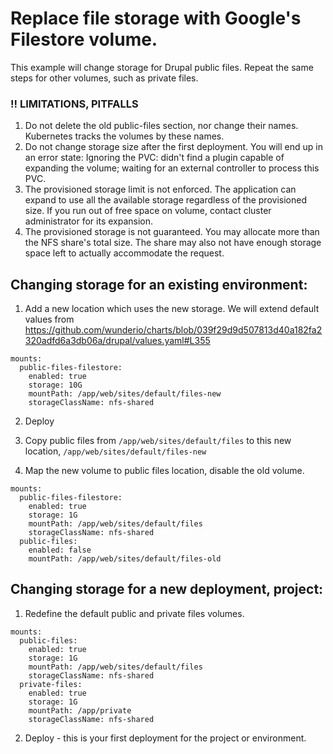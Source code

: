 # Replace file storage with Google's Filestore volume.

This example will change storage for Drupal public files.
Repeat the same steps for other volumes, such as private files. 

### !! LIMITATIONS, PITFALLS
1. Do not delete the old public-files section, nor change their names. Kubernetes tracks the volumes by these names.
2. Do not change storage size after the first deployment. You will end up in an error state: Ignoring the PVC: didn't find a plugin capable of expanding the volume; waiting for an external controller to process this PVC.
3. The provisioned storage limit is not enforced. The application can expand to use all the available storage regardless of the provisioned size.
If you run out of free space on volume, contact cluster administrator for its expansion.
4. The provisioned storage is not guaranteed. You may allocate more than the NFS share's total size. The share may also not have enough storage space left to actually accommodate the request.

## Changing storage for an existing environment:

1. Add a new location which uses the new storage. We will extend default values from https://github.com/wunderio/charts/blob/039f29d9d507813d40a182fa2320adfd6a3db06a/drupal/values.yaml#L355

```
mounts:
  public-files-filestore:
    enabled: true
    storage: 10G
    mountPath: /app/web/sites/default/files-new
    storageClassName: nfs-shared
```
2. Deploy

3. Copy public files from `/app/web/sites/default/files` to this new location, `/app/web/sites/default/files-new`

4. Map the new volume to public files location, disable the old volume.

```
mounts:
  public-files-filestore:
    enabled: true
    storage: 1G
    mountPath: /app/web/sites/default/files
    storageClassName: nfs-shared
  public-files:
    enabled: false
    mountPath: /app/web/sites/default/files-old
```


## Changing storage for a new deployment, project:

1. Redefine the default public and private files volumes.
```
mounts:
  public-files:
    enabled: true
    storage: 1G
    mountPath: /app/web/sites/default/files
    storageClassName: nfs-shared
  private-files:
    enabled: true
    storage: 1G
    mountPath: /app/private
    storageClassName: nfs-shared
```
2. Deploy - this is your first deployment for the project or environment.
